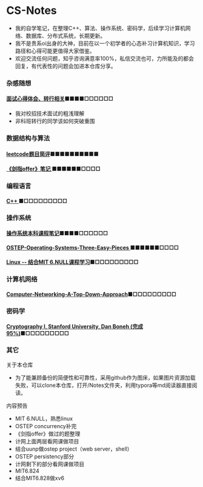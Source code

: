 # CS-Notes
* 我的自学笔记，在整理C++、算法、操作系统、密码学，后续学习计算机网络、数据库、分布式系统，长期更新。
* 我不是贵系oi出身的大神，目前在以一个初学者的心态补习计算机知识，学习路径和心得可能更值得大家借鉴。
* 欢迎交流任何问题，知乎咨询满意率100%，私信交流也可，力所能及的都会回复，有代表性的问题会加进本仓库分享。

### 杂感随想

#### [面试心得体会、转行相关](https://github.com/huangrt01/Markdown-Transformer-and-Uploader/blob/master/Notes/%E9%9D%A2%E8%AF%95%E5%BF%83%E5%BE%97%E4%BD%93%E4%BC%9A%E4%B8%8E%E8%BD%AC%E8%A1%8C%E7%9B%B8%E5%85%B3.md)■■■■□□□□□□

  * 我对校招技术面试的粗浅理解
  * 非科班转行的同学该如何突破重围

  

### 数据结构与算法

#### [leetcode题目简评](https://github.com/huangrt01/Markdown-Transformer-and-Uploader/blob/master/Notes/Output/leetcode%E9%A2%98%E7%9B%AE%E7%AE%80%E8%AF%84.md)■■■■■■■■■■

#### [《剑指offer》笔记 ](https://github.com/huangrt01/Markdown-Transformer-and-Uploader/blob/master/Notes/Output/%E3%80%8A%E5%89%91%E6%8C%87offer%E3%80%8B%E7%AC%94%E8%AE%B0.md)■■■■■■□□□□

### 编程语言

#### [C++ ](https://github.com/huangrt01/Markdown-Transformer-and-Uploader/blob/master/Notes/Output/C%2B%2B.md)■□□□□□□□□□

### 操作系统

#### [操作系统本科课程笔记](https://github.com/huangrt01/Markdown-Transformer-and-Uploader/blob/master/Notes/Output/%E6%93%8D%E4%BD%9C%E7%B3%BB%E7%BB%9F.md)■■■■□□□□□□

#### [OSTEP-Operating-Systems-Three-Easy-Pieces ](https://github.com/huangrt01/Markdown-Transformer-and-Uploader/blob/master/Notes/Output/OSTEP-Operating-Systems-Three-Easy-Pieces.md)■■■■■■□□□□

#### [Linux   --  结合MIT 6.NULL课程学习](https://github.com/huangrt01/Markdown-Transformer-and-Uploader/blob/master/Notes/Output/Linux.md)■□□□□□□□□□

### 计算机网络

#### [Computer-Networking-A-Top-Down-Approach](https://github.com/huangrt01/Markdown-Transformer-and-Uploader/blob/master/Notes/Output/Computer-Networking-A-Top-Down-Approach.md)■□□□□□□□□□

### 密码学

#### [Cryptography I, Stanford University, Dan Boneh (完成95%)](https://github.com/huangrt01/Markdown-Transformer-and-Uploader/blob/master/Notes/Output/Cryptography%20I%2C%20Stanford%20University%2C%20Coursera.md)■□□□□□□□□□

### 其它

关于本仓库
* 为了能兼顾备份的简便性和可靠性，采用github作为图床，如果图片资源加载失败，可以clone本仓库，打开/Notes文件夹，利用typora等md阅读器直接阅读。

内容预告
* MIT 6.NULL，熟悉linux
* OSTEP concurrency补完
* 《剑指offer》做过的题整理
* 计网上面两层看网课做项目
* 结合uunp做ostep project（web server，shell）
* OSTEP persistency部分
* 计网剩下的部分看网课做项目
* MIT6.824
* 结合MIT6.828做xv6
